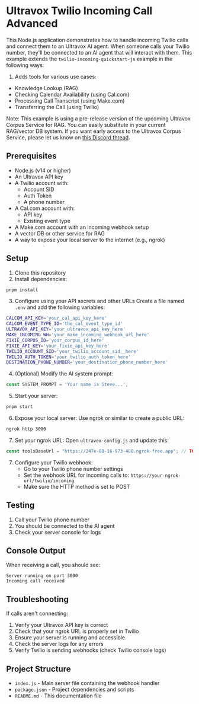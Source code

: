 # Ultravox Twilio Incoming Call Advanced

This Node.js application demonstrates how to handle incoming Twilio calls and connect them to an Ultravox AI agent. When someone calls your Twilio number, they'll be connected to an AI agent that will interact with them. This example extends the `twilio-incoming-quickstart-js` example in the following ways:
1. Adds tools for various use cases:
* Knowledge Lookup (RAG)
* Checking Calendar Availability (using Cal.com)
* Processing Call Transcript (using Make.com)
* Transferring the Call (using Twilio)

Note: This example is using a pre-release version of the upcoming Ultravox Corpus Service for RAG. You can easily substitute in your current RAG/vector DB system. If you want early access to the Ultravox Corpus Service, please let us know on [this Discord thread](https://discord.com/channels/1240071833798184990/1323352273165881426/1323352273165881426).

## Prerequisites

- Node.js (v14 or higher)
- An Ultravox API key
- A Twilio account with:
  - Account SID
  - Auth Token
  - A phone number
- A Cal.com account with:
  - API key
  - Existing event type
- A Make.com account with an incoming webhook setup
- A vector DB or other service for RAG
- A way to expose your local server to the internet (e.g., ngrok)

## Setup

1. Clone this repository
2. Install dependencies:
```bash
pnpm install
```

3. Configure using your API secrets and other URLs
   Create a file named `.env` and add the following variables:

```bash
CALCOM_API_KEY='your_cal_api_key_here'
CALCOM_EVENT_TYPE_ID='the_cal_event_type_id'
ULTRAVOX_API_KEY='your_ultravox_api_key_here'
MAKE_INCOMING_WH='your_make_incoming_webhook_url_here'
FIXIE_CORPUS_ID='your_corpus_id_here'
FIXIE_API_KEY='your_fixie_api_key_here'
TWILIO_ACCOUNT_SID='your_twilio_account_sid__here'
TWILIO_AUTH_TOKEN='your_twilio_auth_token_here'
DESTINATION_PHONE_NUMBER='your_destination_phone_number_here'
```

4. (Optional) Modify the AI system prompt:
```javascript
const SYSTEM_PROMPT = 'Your name is Steve...';
```

5. Start your server:
```bash
pnpm start
```

6. Expose your local server:
   Use ngrok or similar to create a public URL:
```bash
ngrok http 3000
```

7. Set your ngrok URL:
   Open `ultravox-config.js` and update this:
```javascript
const toolsBaseUrl = "https://247e-88-16-973-488.ngrok-free.app"; // TODO ngrok URL here
```

7. Configure your Twilio webhook:
   - Go to your Twilio phone number settings
   - Set the webhook URL for incoming calls to:
     `https://your-ngrok-url/twilio/incoming`
   - Make sure the HTTP method is set to POST

## Testing

1. Call your Twilio phone number
2. You should be connected to the AI agent
3. Check your server console for logs

## Console Output

When receiving a call, you should see:
```
Server running on port 3000
Incoming call received
```

## Troubleshooting

If calls aren't connecting:
1. Verify your Ultravox API key is correct
2. Check that your ngrok URL is properly set in Twilio
3. Ensure your server is running and accessible
4. Check the server logs for any errors
5. Verify Twilio is sending webhooks (check Twilio console logs)

## Project Structure

- `index.js` - Main server file containing the webhook handler
- `package.json` - Project dependencies and scripts
- `README.md` - This documentation file